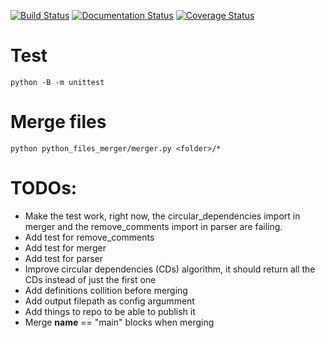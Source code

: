 [![Build Status](https://secure.travis-ci.org/yamenk-gribaudo/python_files_merger.svg?branch=master)](http://travis-ci.org/christophevg/python_files_merger)
[![Documentation Status](https://readthedocs.org/projects/python_files_merger/badge/?version=latest)](https://python_files_merger.readthedocs.io/en/latest/?badge=latest)
[![Coverage Status](https://coveralls.io/repos/github/yamenk-gribaudo/python_files_merger/badge.svg?branch=master)](https://coveralls.io/github/yamenk-gribaudo/python_files_merger?branch=master)

# Test
    python -B -m unittest

# Merge files
    python python_files_merger/merger.py <folder>/*

# TODOs:
- Make the test work, right now, the circular_dependencies import in merger and the remove_comments import in parser are failing.
- Add test for remove_comments
- Add test for merger
- Add test for parser
- Improve circular dependencies (CDs) algorithm, it should return all the CDs instead of just the first one
- Add definitions collition before merging
- Add output filepath as config argumment
- Add things to repo to be able to publish it
- Merge __name__ == "main" blocks when merging
